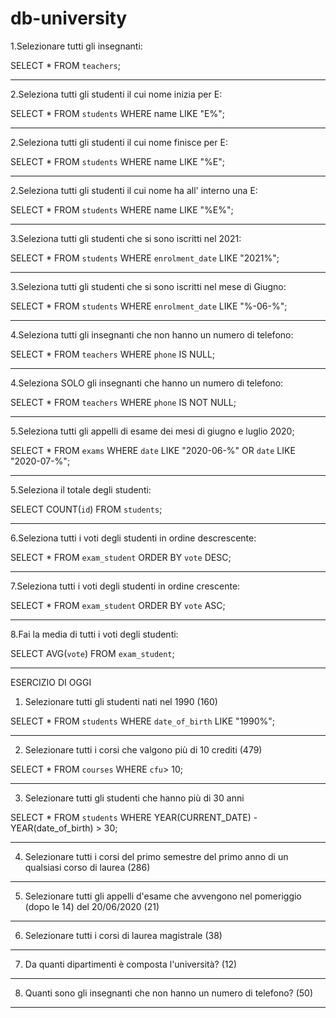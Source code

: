 # db-university

1.Selezionare tutti gli insegnanti:

SELECT * FROM `teachers`;

------------------------------------------------------

2.Seleziona tutti gli studenti il cui nome inizia per E:

SELECT * FROM `students` WHERE name LIKE "E%";

------------------------------------------------------

2.Seleziona tutti gli studenti il cui nome finisce per E:

SELECT * FROM `students` WHERE name LIKE "%E";

------------------------------------------------------

2.Seleziona tutti gli studenti il cui nome ha all' interno una E:

SELECT * FROM `students` WHERE name LIKE "%E%";

------------------------------------------------------

3.Seleziona tutti gli studenti che si sono iscritti nel 2021: 

SELECT * FROM `students` WHERE `enrolment_date` LIKE "2021%";

------------------------------------------------------

3.Seleziona tutti gli studenti che si sono iscritti nel mese di Giugno: 

SELECT * FROM `students` WHERE `enrolment_date` LIKE "%-06-%";

------------------------------------------------------

4.Seleziona tutti gli insegnanti che non hanno un numero di telefono: 

SELECT * FROM `teachers` WHERE `phone` IS NULL;

------------------------------------------------------

4.Seleziona SOLO gli insegnanti che hanno un numero di telefono: 

SELECT * FROM `teachers` WHERE `phone` IS NOT NULL;

------------------------------------------------------

5.Seleziona tutti gli appelli di esame dei mesi di giugno e luglio 2020;

SELECT * FROM `exams` WHERE `date` LIKE "2020-06-%" OR `date` LIKE "2020-07-%";

------------------------------------------------------

5.Seleziona il totale degli studenti:

SELECT COUNT(`id`) FROM `students`;

------------------------------------------------------

6.Seleziona tutti i voti degli studenti in ordine descrescente:

SELECT * FROM `exam_student` ORDER BY `vote` DESC;

------------------------------------------------------

7.Seleziona tutti i voti degli studenti in ordine crescente: 

SELECT * FROM `exam_student` ORDER BY `vote` ASC;

------------------------------------------------------

8.Fai la media di tutti i voti degli studenti:

SELECT AVG(`vote`) FROM `exam_student`;

------------------------------------------------------



ESERCIZIO DI OGGI

1. Selezionare tutti gli studenti nati nel 1990 (160)

SELECT * FROM `students` WHERE `date_of_birth` LIKE "1990%";

------------------------------------------------------

2. Selezionare tutti i corsi che valgono più di 10 crediti (479)

SELECT * FROM `courses` WHERE `cfu`> 10;

------------------------------------------------------

3. Selezionare tutti gli studenti che hanno più di 30 anni

SELECT * FROM `students` WHERE YEAR(CURRENT_DATE) - YEAR(date_of_birth) > 30;

-----------------------------------------------------

4. Selezionare tutti i corsi del primo semestre del primo anno di un qualsiasi corso di
laurea (286)



-----------------------------------------------------

5. Selezionare tutti gli appelli d'esame che avvengono nel pomeriggio (dopo le 14) del
20/06/2020 (21)



-----------------------------------------------------

6. Selezionare tutti i corsi di laurea magistrale (38)



-----------------------------------------------------

7. Da quanti dipartimenti è composta l'università? (12)



-----------------------------------------------------

8. Quanti sono gli insegnanti che non hanno un numero di telefono? (50)



-----------------------------------------------------